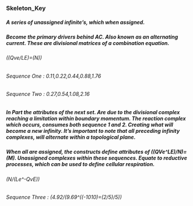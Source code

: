 ### Skeleton_Key


##### A series of unassigned infinite’s, which when assigned. 
##### Become the primary drivers behind AC. Also known as an alternating current. These are divisional matrices of a combination equation.

###### ((Qve/LE)=(N))
###### Sequence One : 0.11,0.22,0.44,0.88,1.76
###### Sequence Two : 0.27,0.54,1.08,2.16



##### In Part the attributes of the next set. Are due to the divisional complex reaching a limitation within boundary momentum. The reaction complex which occurs, consumes both sequence 1 and 2. Creating what will become a new infinity. It’s important to note that all preceding infinity complexes, will alternate within a topological plane. 
##### When all are assigned, the constructs define attributes of ((QVe^LE)/N)=(M). Unassigned complexes within these sequences. Equate to reductive processes, which can be used to define cellular respiration. 

###### (N/(Le^-QvE))
###### Sequence Three : (4.92/(9.69^((-1010)=(2/5)/5))


